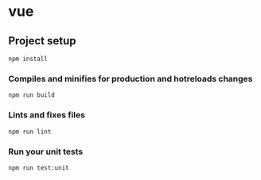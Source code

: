 # vue

## Project setup
```
npm install
```

### Compiles and minifies for production and hotreloads changes
```
npm run build
```

### Lints and fixes files
```
npm run lint
```

### Run your unit tests
```
npm run test:unit
```
